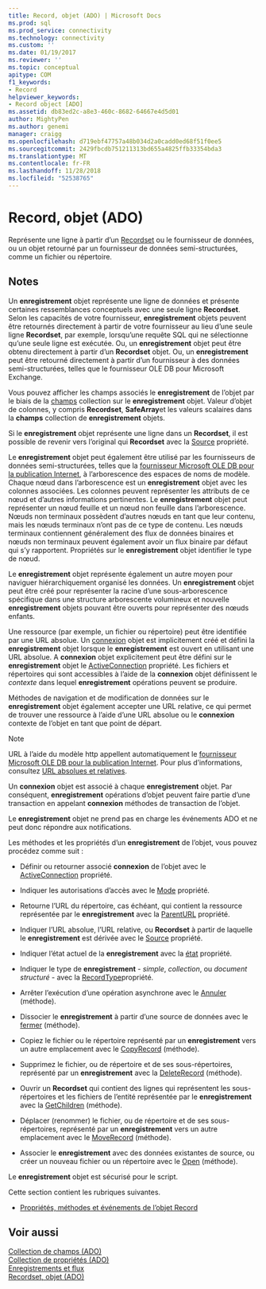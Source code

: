 ```yaml
---
title: Record, objet (ADO) | Microsoft Docs
ms.prod: sql
ms.prod_service: connectivity
ms.technology: connectivity
ms.custom: ''
ms.date: 01/19/2017
ms.reviewer: ''
ms.topic: conceptual
apitype: COM
f1_keywords:
- Record
helpviewer_keywords:
- Record object [ADO]
ms.assetid: db83ed2c-a8e3-460c-8682-64667e4d5d01
author: MightyPen
ms.author: genemi
manager: craigg
ms.openlocfilehash: d719ebf47757a48b034d2a0cadd0ed68f51f0ee5
ms.sourcegitcommit: 2429fbcdb751211313bd655a4825ffb33354bda3
ms.translationtype: MT
ms.contentlocale: fr-FR
ms.lasthandoff: 11/28/2018
ms.locfileid: "52538765"
---
```

# <a name="record-object-ado"></a>Record, objet (ADO)
Représente une ligne à partir d’un [Recordset](../../../ado/reference/ado-api/recordset-object-ado.md) ou le fournisseur de données, ou un objet retourné par un fournisseur de données semi-structurées, comme un fichier ou répertoire.  
  
## <a name="remarks"></a>Notes  
 Un **enregistrement** objet représente une ligne de données et présente certaines ressemblances conceptuels avec une seule ligne **Recordset**. Selon les capacités de votre fournisseur, **enregistrement** objets peuvent être retournés directement à partir de votre fournisseur au lieu d’une seule ligne **Recordset**, par exemple, lorsqu’une requête SQL qui ne sélectionne qu’une seule ligne est exécutée. Ou, un **enregistrement** objet peut être obtenu directement à partir d’un **Recordset** objet. Ou, un **enregistrement** peut être retourné directement à partir d’un fournisseur à des données semi-structurées, telles que le fournisseur OLE DB pour Microsoft Exchange.  
  
 Vous pouvez afficher les champs associés le **enregistrement** de l’objet par le biais de la [champs](../../../ado/reference/ado-api/fields-collection-ado.md) collection sur le **enregistrement** objet. Valeur d’objet de colonnes, y compris **Recordset**, **SafeArray**et les valeurs scalaires dans la **champs** collection de **enregistrement** objets.  
  
 Si le **enregistrement** objet représente une ligne dans un **Recordset**, il est possible de revenir vers l’original qui **Recordset** avec la [Source](../../../ado/reference/ado-api/source-property-ado-record.md) propriété.  
  
 Le **enregistrement** objet peut également être utilisé par les fournisseurs de données semi-structurées, telles que la [fournisseur Microsoft OLE DB pour la publication Internet](../../../ado/guide/appendixes/microsoft-ole-db-provider-for-internet-publishing.md), à l’arborescence des espaces de noms de modèle. Chaque nœud dans l’arborescence est un **enregistrement** objet avec les colonnes associées. Les colonnes peuvent représenter les attributs de ce nœud et d’autres informations pertinentes. Le **enregistrement** objet peut représenter un nœud feuille et un nœud non feuille dans l’arborescence. Nœuds non terminaux possèdent d’autres nœuds en tant que leur contenu, mais les nœuds terminaux n’ont pas de ce type de contenu. Les nœuds terminaux contiennent généralement des flux de données binaires et nœuds non terminaux peuvent également avoir un flux binaire par défaut qui s’y rapportent. Propriétés sur le **enregistrement** objet identifier le type de nœud.  
  
 Le **enregistrement** objet représente également un autre moyen pour naviguer hiérarchiquement organisé les données. Un **enregistrement** objet peut être créé pour représenter la racine d’une sous-arborescence spécifique dans une structure arborescente volumineux et nouvelle **enregistrement** objets pouvant être ouverts pour représenter des nœuds enfants.  
  
 Une ressource (par exemple, un fichier ou répertoire) peut être identifiée par une URL absolue. Un [connexion](../../../ado/reference/ado-api/connection-object-ado.md) objet est implicitement créé et défini la **enregistrement** objet lorsque le **enregistrement** est ouvert en utilisant une URL absolue. A **connexion** objet explicitement peut être défini sur le **enregistrement** objet le [ActiveConnection](../../../ado/reference/ado-api/activeconnection-property-ado.md) propriété. Les fichiers et répertoires qui sont accessibles à l’aide de la **connexion** objet définissent le *contexte* dans lequel **enregistrement** opérations peuvent se produire.  
  
 Méthodes de navigation et de modification de données sur le **enregistrement** objet également accepter une URL relative, ce qui permet de trouver une ressource à l’aide d’une URL absolue ou le **connexion** contexte de l’objet en tant que point de départ.  
  
> [!NOTE]
>  URL à l’aide du modèle http appellent automatiquement le [fournisseur Microsoft OLE DB pour la publication Internet](../../../ado/guide/appendixes/microsoft-ole-db-provider-for-internet-publishing.md). Pour plus d’informations, consultez [URL absolues et relatives](../../../ado/guide/data/absolute-and-relative-urls.md).  
  
 Un **connexion** objet est associé à chaque **enregistrement** objet. Par conséquent, **enregistrement** opérations d’objet peuvent faire partie d’une transaction en appelant **connexion** méthodes de transaction de l’objet.  
  
 Le **enregistrement** objet ne prend pas en charge les événements ADO et ne peut donc répondre aux notifications.  
  
 Les méthodes et les propriétés d’un **enregistrement** de l’objet, vous pouvez procédez comme suit :  
  
-   Définir ou retourner associé **connexion** de l’objet avec le [ActiveConnection](../../../ado/reference/ado-api/activeconnection-property-ado.md) propriété.  
  
-   Indiquer les autorisations d’accès avec le [Mode](../../../ado/reference/ado-api/mode-property-ado.md) propriété.  
  
-   Retourne l’URL du répertoire, cas échéant, qui contient la ressource représentée par le **enregistrement** avec la [ParentURL](../../../ado/reference/ado-api/parenturl-property-ado.md) propriété.  
  
-   Indiquer l’URL absolue, l’URL relative, ou **Recordset** à partir de laquelle le **enregistrement** est dérivée avec le [Source](../../../ado/reference/ado-api/source-property-ado-record.md) propriété.  
  
-   Indiquer l’état actuel de la **enregistrement** avec la [état](../../../ado/reference/ado-api/state-property-ado.md) propriété.  
  
-   Indiquer le type de **enregistrement** - *simple*, *collection*, ou *document structuré* - avec la [ RecordType](../../../ado/reference/ado-api/recordtype-property-ado.md)propriété.  
  
-   Arrêter l’exécution d’une opération asynchrone avec le [Annuler](../../../ado/reference/ado-api/cancel-method-ado.md) (méthode).  
  
-   Dissocier le **enregistrement** à partir d’une source de données avec le [fermer](../../../ado/reference/ado-api/close-method-ado.md) (méthode).  
  
-   Copiez le fichier ou le répertoire représenté par un **enregistrement** vers un autre emplacement avec le [CopyRecord](../../../ado/reference/ado-api/copyrecord-method-ado.md) (méthode).  
  
-   Supprimez le fichier, ou de répertoire et de ses sous-répertoires, représenté par un **enregistrement** avec la [DeleteRecord](../../../ado/reference/ado-api/deleterecord-method-ado.md) (méthode).  
  
-   Ouvrir un **Recordset** qui contient des lignes qui représentent les sous-répertoires et les fichiers de l’entité représentée par le **enregistrement** avec la [GetChildren](../../../ado/reference/ado-api/getchildren-method-ado.md) (méthode).  
  
-   Déplacer (renommer) le fichier, ou de répertoire et de ses sous-répertoires, représenté par un **enregistrement** vers un autre emplacement avec le [MoveRecord](../../../ado/reference/ado-api/moverecord-method-ado.md) (méthode).  
  
-   Associer le **enregistrement** avec des données existantes de source, ou créer un nouveau fichier ou un répertoire avec le [Open](../../../ado/reference/ado-api/open-method-ado-record.md) (méthode).  
  
 Le **enregistrement** objet est sécurisé pour le script.  
  
 Cette section contient les rubriques suivantes.  
  
-   [Propriétés, méthodes et événements de l’objet Record](../../../ado/reference/ado-api/record-object-properties-methods-and-events.md)  
  
## <a name="see-also"></a>Voir aussi  
 [Collection de champs (ADO)](../../../ado/reference/ado-api/fields-collection-ado.md)   
 [Collection de propriétés (ADO)](../../../ado/reference/ado-api/properties-collection-ado.md)   
 [Enregistrements et flux](../../../ado/guide/data/records-and-streams.md)   
 [Recordset, objet (ADO)](../../../ado/reference/ado-api/recordset-object-ado.md)
